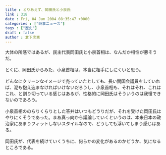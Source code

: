 ```yaml
---
title : とりあえず、岡田氏と小泉氏
link : 318
date : Fri, 04 Jun 2004 08:35:47 +0000
categories : ["時事ニュース"]
tags : ["歴史"]
draft : false
author : 倉下忠憲
---
```


大体の所感ではあるが、民主代表岡田氏と小泉首相は、なんだか相性が悪そうだ。<BR><BR>とくに、岡田氏からみた、小泉首相は、本当に相手にしにくいと思う。<BR><BR>どんなにクリーンなイメージで売っていたとしても、長い間国会議員をしていれば、泥も抱え込まなければいけないだろうし、小泉首相も、それはそれ、これはこれ、と割り切っている感じはあるが、性格的に岡田氏はそういうのは我慢できないのであろう。<BR><BR>小泉首相ののらりくらりとした答弁はいつもどうりだが、それを受けた岡田氏はやりにくそうであった。まあ真っ向から議論していくというのは、本来日本の政治家にあまりフィットしないスタイルなので、どうしても浮いてしまう感じはある。<BR><BR>岡田氏が、代表を続けていくうちに、何らかの変化があるのかどうか、気になるところである。<BR><br><br>
